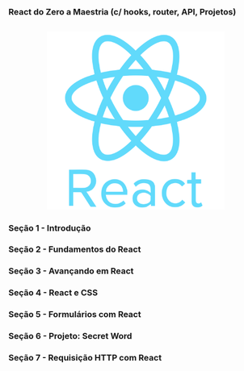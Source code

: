 ##
### React do Zero a Maestria (c/ hooks, router, API, Projetos)
##


<p align="center">
  <img alt="...." src="./src/pngwing.com.png" width="70%">
</p>


### Seção 1 - Introdução

### Seção 2 - Fundamentos do React

### Seção 3 - Avançando em React

### Seção 4 - React e CSS

### Seção 5 - Formulários com React

### Seção 6 - Projeto: Secret Word

### Seção 7 - Requisição HTTP com React










